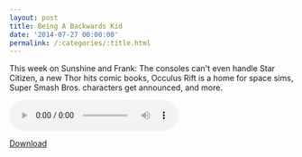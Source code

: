```yaml
---
layout: post
title: Being A Backwards Kid
date: '2014-07-27 00:00:00'
permalink: /:categories/:title.html
---
```


This week on Sunshine and Frank: The consoles can't even handle Star Citizen, a new Thor hits comic books, Occulus Rift is a home for space sims, Super Smash Bros. characters get announced, and more. 

<audio controls>
  <source src="http://files.podcast.geeksinprogress.com/files/podcasts/1/s01e10_BeingABackwardsKid.mp3" 	type="audio/mpeg">
</audio>

[Download](http://files.podcast.geeksinprogress.com/files/podcasts/1/s01e10_BeingABackwardsKid.mp3)
